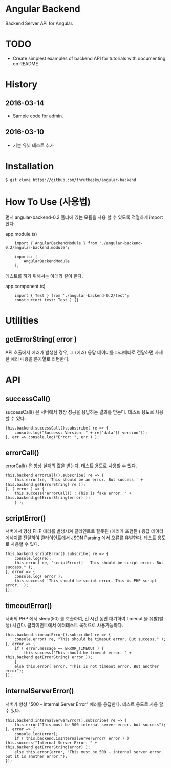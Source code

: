 # Angular Backend

Backend Server API for Angular.


# TODO

* Create simplest examples of backend API for tutorials with documenting on README


# History

## 2016-03-14

* Sample code for admin.


## 2016-03-10

* 기본 유닛 테스트 추가



# Installation

````
$ git clone https://github.com/thruthesky/angular-backend
````




# How To Use (사용법)

먼저 angular-backend-0.2 폴더에 있는 모듈을 사용 할 수 있도록 적절하게 import 한다.

app.module.ts)

````
	import { AngularBackendModule } from './angular-backend-0.2/angular-backend.module';

	imports: [
		AngularBackendModule
	],
````

테스트를 하기 위해서는 아래와 같이 한다.

app.component.ts)

````
	import { Test } from './angular-backend-0.2/test';
	constructor( test: Test ) {}
````

# Utilities

## getErrorString( error )

API 호출에서 에러가 발생한 경우, 그 (에러) 응답 데이터를 파라메타로 전달하면 자세한 에러 내용을 문자열로 리턴한다.



# API

## successCall()

successCall() 은 서버에서 항상 성공을 응답하는 결과를 받는다. 테스트 용도로 사용 할 수 있다.

````
this.backend.successCall().subscribe( re => {
    console.log("Success: Version: " + re['data']['version']);
}, err => console.log("Error: ", err ) );
````


## errorCall()

errorCall() 은 항상 실패의 값을 받는다. 테스트 용도로 사용할 수 있다.

````
this.backend.errorCall().subscribe( re => {
    this.error(re, 'This should be an error. But success ' + this.backend.getErrorString( re ));
}, ( error ) => {
    this.success("errorCall() : This is fake error. " + this.backend.getErrorString(error) );
    } );
````


## scriptError()

서버에서 항상 PHP 에러를 발생시켜 클라인트로 잘못된 (에러가 포험된 ) 응답 데이터 메세지를 전달하여 클라이언트에서 JSON Parsing 에서 오류를 유발한다. 테스트 용도로 사용할 수 있다.

````
this.backend.scriptError().subscribe( re => {
    console.log(re);
    this.error( re, "scriptError() - This should be script error. But success." );
}, error => {
    console.log( error );
    this.success( 'This should be script error. This is PHP script error.' );
});
````



## timeoutError()

서버의 PHP 에서 sleep(50) 를 호출하여, 긴 시간 동안 대기하여 timeout 을 유발(발생) 시킨다. 클라이언트에서 에러테스트 목적으로 사용가능하다.

````
this.backend.timeoutError().subscribe( re => {
    console.error( re, "This should be timeout error. But success." );
}, error => {
    if ( error.message == ERROR_TIMEOUT ) {
        this.success('This should be timeout error. ' + this.backend.getErrorString( error ));
    }
    else this.error( error, "This is not timeout error. But another error");
});
````
    

## internalServerError()

서버가 항상 "500 - Internal Server Error" 에러를 응답한다. 테스트 용도로 사용 할 수 있다.

````
this.backend.internalServerError().subscribe( re => {
    this.error("This must be 500 internal server error. but success");
}, error => {
    console.log(error);
    if ( this.backend.isInternalServerError( error ) ) this.success("Internal Server Error: " + this.backend.getErrorString(error) );
    else this.error(error, "This must be 500 - internal server error. but it is another error.");
});
````


